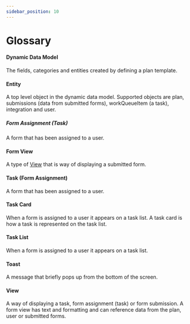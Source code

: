 ```yaml
---
sidebar_position: 10
---
```


# Glossary

#### Dynamic Data Model

The fields, categories and entities created by defining a plan template.

#### Entity

A top level object in the dynamic data model.  Supported objects are plan, submissions (data from submitted forms), workQueueItem (a task), integration and user.

##### Form Assignment (Task)

A form that has been assigned to a user.

#### Form View

A type of [View](#View) that is way of displaying a submitted form.

#### Task (Form Assignment)

A form that has been assigned to a user.

#### Task Card

When a form is assigned to a user it appears on a task list.  A task card is how a task is represented on the task list.

#### Task List
When a form is assigned to a user it appears on a task list.

#### Toast
A message that briefly pops up from the bottom of the screen.

#### View

A way of displaying a task, form assignment (task) or form submission.  A form view has text and formatting and can reference data from the plan, user or submitted forms.